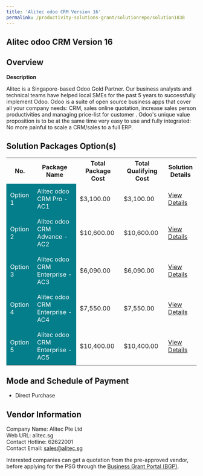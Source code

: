 ```yaml
---
title: 'Alitec odoo CRM Version 16'
permalink: /productivity-solutions-grant/solutionrepo/solution1838
---
```


## Alitec odoo CRM Version 16

## Overview

**Description**

Alitec is a Singapore-based Odoo Gold Partner. Our business analysts and technical teams have helped local SMEs for the past 5 years to successfully implement Odoo. Odoo is a suite of open source business apps that cover all your company needs: CRM, sales online quotation, increase sales person productivities and managing price-list for customer . Odoo's unique value proposition is to be at the same time very easy to use and fully integrated: No more painful to scale a CRM/sales to a full ERP.

## Solution Packages Option(s)

<table>
<tr>
<th><b>No.</b></th>
<th><b>Package Name</b></th>
<th><b>Total Package Cost</b></th>
<th><b>Total Qualifying Cost</b></th>
<th><b>Solution Details</b></th>
</tr>
<tr>
<td style='padding: 10px; background-color: #037E8A; color: #FFFFFF;'>Option 1</td>
<td style='padding: 10px; background-color: #037E8A; color: #FFFFFF;'>Alitec odoo CRM Pro -  AC1</td>
<td style='padding: 10px;'>$3,100.00</td>
<td style='padding: 10px;'>$3,100.00</td>
<td style='padding: 10px;'><a href='/images/psg/Alitec_OdooCRM_Desensitised_Annex3_Part1.pdf' target='_blank'>View Details</a></td>
</tr>
<tr>
<td style='padding: 10px; background-color: #037E8A; color: #FFFFFF;'>Option 2</td>
<td style='padding: 10px; background-color: #037E8A; color: #FFFFFF;'>Alitec odoo CRM Advance -  AC2</td>
<td style='padding: 10px;'>$10,600.00</td>
<td style='padding: 10px;'>$10,600.00</td>
<td style='padding: 10px;'><a href='/images/psg/Alitec_OdooCRM_Desensitised_Annex3_Part2.pdf' target='_blank'>View Details</a></td>
</tr>
<tr>
<td style='padding: 10px; background-color: #037E8A; color: #FFFFFF;'>Option 3</td>
<td style='padding: 10px; background-color: #037E8A; color: #FFFFFF;'>Alitec odoo CRM Enterprise -  AC3</td>
<td style='padding: 10px;'>$6,090.00</td>
<td style='padding: 10px;'>$6,090.00</td>
<td style='padding: 10px;'><a href='/images/psg/Alitec_OdooCRM_Desensitised_Annex3_Part3.pdf' target='_blank'>View Details</a></td>
</tr>
<tr>
<td style='padding: 10px; background-color: #037E8A; color: #FFFFFF;'>Option 4</td>
<td style='padding: 10px; background-color: #037E8A; color: #FFFFFF;'>Alitec odoo CRM Enterprise -  AC4</td>
<td style='padding: 10px;'>$7,550.00</td>
<td style='padding: 10px;'>$7,550.00</td>
<td style='padding: 10px;'><a href='/images/psg/Alitec_OdooCRM_Desensitised_Annex3_Part4.pdf' target='_blank'>View Details</a></td>
</tr>
<tr>
<td style='padding: 10px; background-color: #037E8A; color: #FFFFFF;'>Option 5</td>
<td style='padding: 10px; background-color: #037E8A; color: #FFFFFF;'>Alitec odoo CRM Enterprise -  AC5</td>
<td style='padding: 10px;'>$10,400.00</td>
<td style='padding: 10px;'>$10,400.00</td>
<td style='padding: 10px;'><a href='/images/psg/Alitec_OdooCRM_Desensitised_Annex3_Part5.pdf' target='_blank'>View Details</a></td>
</tr>
</table>

## Mode and Schedule of Payment

 - Direct Purchase

## Vendor Information

 Company Name: Alitec Pte Ltd<br>Web URL: alitec.sg <br>Contact Hotline: 62622001 <br>Contact Email: sales@alitec.sg <br>

Interested companies can get a quotation from the pre-approved vendor, before applying for the PSG through the <a href='https://www.businessgrants.gov.sg/' target='_blank' rel='noopener'>Business Grant Portal (BGP)</a>.

<script src="/jquery/resize-tables.js"></script>
